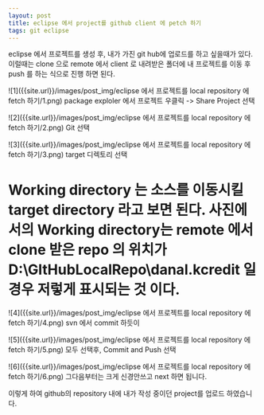 ```yaml
---
layout: post
title: eclipse 에서 project를 github client 에 petch 하기
tags: git eclipse
---
```


eclipse 에서 프로젝트를 생성 후, 내가 가진 git hub에 업로드를 하고 싶을때가 있다.
이럴때는 clone 으로 remote 에서 client 로 내려받은 폴더에 내 프로젝트를 이동 후 push 를 하는 식으로 진행 하면 된다.


![1]({{site.url}}/images/post_img/eclipse 에서 프로젝트를 local repository 에 fetch 하기/1.png)
package exploler 에서 프로젝트 우클릭 -> Share Project 선택

![2]({{site.url}}/images/post_img/eclipse 에서 프로젝트를 local repository 에 fetch 하기/2.png)
Git 선택

![3]({{site.url}}/images/post_img/eclipse 에서 프로젝트를 local repository 에 fetch 하기/3.png)
target 디렉토리 선택
# Working directory 는 소스를 이동시킬 target directory 라고 보면 된다. 사진에서의 Working directory는 remote 에서 clone 받은 repo 의 위치가 D:\GItHubLocalRepo\danal.kcredit 일 경우 저렇게 표시되는 것 이다.

![4]({{site.url}}/images/post_img/eclipse 에서 프로젝트를 local repository 에 fetch 하기/4.png)
svn 에서 commit 하듯이

![5]({{site.url}}/images/post_img/eclipse 에서 프로젝트를 local repository 에 fetch 하기/5.png)
모두 선택후, Commit and Push 선택

![6]({{site.url}}/images/post_img/eclipse 에서 프로젝트를 local repository 에 fetch 하기/6.png)
그다음부터는 크게 신경안쓰고 next 하면 됩니다.


이렇게 하여 github의 repository 내에 내가 작성 중이던 project를 업로드 하였습니다.
